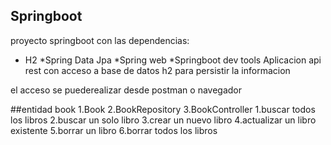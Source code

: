 ## Springboot
proyecto springboot con las dependencias:
* H2
*Spring Data Jpa
*Spring web
*Springboot dev tools
Aplicacion api rest con acceso a base de datos h2 para persistir la informacion

el acceso se puederealizar desde postman o navegador

##entidad book
1.Book
2.BookRepository
3.BookController
  1.buscar todos los libros
  2.buscar un solo libro
  3.crear un nuevo libro
  4.actualizar un libro existente
  5.borrar un libro
  6.borrar todos los libros